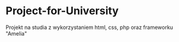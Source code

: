 # Project-for-University
Projekt na studia z wykorzystaniem html, css, php oraz frameworku "Amelia" 

